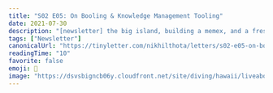 ```yaml
---
title: "S02 E05: On Booling & Knowledge Management Tooling"
date: 2021-07-30
description: "[newsletter] the big island, building a memex, and a fresh coat of paint"
tags: ["Newsletter"]
canonicalUrl: "https://tinyletter.com/nikhilthota/letters/s02-e05-on-booling-knowledge-management-tooling"
readingTime: "10"
favorite: false
emoji: 🌋
image: "https://dsvsbigncb06y.cloudfront.net/site/diving/hawaii/liveaboard-hawaii-islands-xxl1.jpg"
---
```

